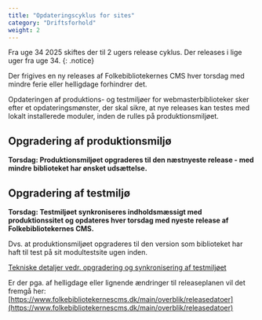 ```yaml
---
title: "Opdateringscyklus for sites"
category: "Driftsforhold"
weight: 2
---
```

Fra uge 34 2025 skiftes der til 2 ugers release cyklus. Der releases i lige uger fra uge 34.
{: .notice} 

Der frigives en ny releases af Folkebibliotekernes CMS hver torsdag med mindre ferie eller helligdage forhindrer det.

Opdateringen af produktions- og testmiljøer for webmasterbiblioteker sker efter et opdateringsmønster, der skal sikre, at nye releases kan testes med lokalt installerede moduler, inden de rulles på produktionsmiljøet.

## Opgradering af produktionsmiljø
**Torsdag: Produktionsmiljøet opgraderes til den næstnyeste release - med mindre biblioteket har ønsket udsættelse.** 

## Opgradering af testmiljø
**Torsdag: Testmiljøet synkroniseres indholdsmæssigt med produktionssitet og opdateres hver torsdag med nyeste release af Folkebibliotekernes CMS.**

Dvs. at produktionsmiljøet opgraderes til den version som biblioteket har haft til test på sit modultestsite ugen inden.

[Tekniske detaljer vedr. opgradering og synkronisering af testmiljøet](https://www.folkebibliotekernescms.dk/main/webmasterplanen/produktions-og-testmiljoe/#opgradering-og-synkronisering-af-testmilj%C3%B8)

Er der pga. af helligdage eller lignende ændringer til releaseplanen vil det fremgå her:
[https://www.folkebibliotekernescms.dk/main/overblik/releasedatoer](https://www.folkebibliotekernescms.dk/main/overblik/releasedatoer)
